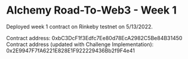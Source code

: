# Alchemy Road-To-Web3 - Week 1
Deployed week 1 contract on Rinkeby testnet on 5/13/2022.

Contract address: 0xbC3DcF1f3Edfc7Ee80d78EcA2982C5Be84B31450
Contract address (updated with Challenge Implementation): 0x2E9947F7fA6221E828E1F922229436Bb2f9F4e41
